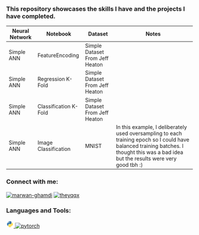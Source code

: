 <h3 align="left">This repository showcases the skills I have and the projects I have completed.</h3>

| **Neural Network** | **Notebook**          | **Dataset**                       |          Notes      |
|--------------------|-----------------------|-----------------------------------|---------------------|
|    Simple ANN      | FeatureEncoding       | Simple Dataset From Jeff Heaton   |                     |
|    Simple ANN      | Regression K-Fold     | Simple Dataset From Jeff Heaton   |                     |
|    Simple ANN      | Classification K-Fold | Simple Dataset From Jeff Heaton   |                     |
|    Simple ANN      | Image Classification  | MNIST                             | In this example, I deliberately used oversampling to each training epoch so I could have balanced training batches. I thought this was a bad idea but the results were very good tbh :)|








<h3 align="left">Connect with me:</h3>
<p align="left">
<a href="https://linkedin.com/in/marwan-ghamdi" target="blank"><img align="center" src="https://raw.githubusercontent.com/rahuldkjain/github-profile-readme-generator/master/src/images/icons/Social/linked-in-alt.svg" alt="marwan-ghamdi" height="20" width="20" /></a>
<a href="https://kaggle.com/theyqqx" target="blank"><img align="center" src="https://raw.githubusercontent.com/rahuldkjain/github-profile-readme-generator/master/src/images/icons/Social/kaggle.svg" alt="theyqqx" height="20" width="20" /></a>
</p>

<h3 align="left">Languages and Tools:</h3>
<p align="left"> <a href="https://www.python.org" target="_blank" rel="noreferrer"> <img src="https://raw.githubusercontent.com/devicons/devicon/master/icons/python/python-original.svg" alt="python" height="20" width="20"/> </a> <a href="https://pytorch.org/" target="_blank" rel="noreferrer"> <img src="https://www.vectorlogo.zone/logos/pytorch/pytorch-icon.svg" alt="pytorch" height="20" width="20"/> </a> </p>

